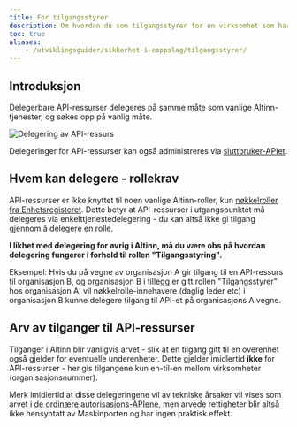 ```yaml
---
title: For tilgangsstyrer
description: Om hvordan du som tilgangsstyrer for en virksomhet som har fått tilgang til et API i Maskinporten delegerer denne videre til en leverandør.
toc: true
aliases: 
    - /utviklingsguider/sikkerhet-i-eoppslag/tilgangsstyrer/
---
```


## Introduksjon

Delegerbare API-ressurser delegeres på samme måte som vanlige Altinn-tjenester, og søkes opp på vanlig måte.

![Delegering av API-ressurs](/docs/images/guides/eoppslag/delegate-ds-01.png "Delegering av API-ressurs")

Delegeringer for API-ressurser kan også administreres via [sluttbruker-APIet](https://altinn.github.io/docs/api/rest/).

## Hvem kan delegere - rollekrav

 API-ressurser er ikke knyttet til noen vanlige Altinn-roller,
 kun [nøkkelroller fra Enhetsregisteret](https://www.altinn.no/nn/hjelp/skjema/alle-altinn-roller/hvem-har-forhandstildelte-roller-i-altinn/).
 Dette betyr at API-ressurser i utgangspunktet må delegeres via enkelttjenestedelegering - du kan altså ikke gi tilgang gjennom å delegere en rolle. 

**I likhet med delegering for øvrig i Altinn, må du være obs på hvordan delegering fungerer i forhold til rollen "Tilgangsstyring".** 

Eksempel: Hvis du på vegne av organisasjon A gir tilgang til en API-ressurs til organisasjon B, og organisasjon B i tillegg er gitt rollen "Tilgangsstyrer" hos organisasjon A,
vil nøkkelrolle-innehavere (daglig leder etc) i organisasjon B kunne delegere tilgang til API-et på organisasjons A vegne.

## Arv av tilganger til API-ressurser

Tilganger i Altinn blir vanligvis arvet - slik at en tilgang gitt til en overenhet også gjelder for eventuelle underenheter.
Dette gjelder imidlertid **ikke** for API-ressurser - her gis tilgangene kun en-til-en mellom virksomheter (organisasjonsnummer). 

Merk imidlertid at disse delegeringene vil av tekniske årsaker vil vises som arvet i
[de ordinære autorisasjons-APIene](../../../api/rest/autorisasjon/roller-og-rettigheter/),
men arvede rettigheter blir altså ikke hensyntatt av Maskinporten og har ingen praktisk effekt.

